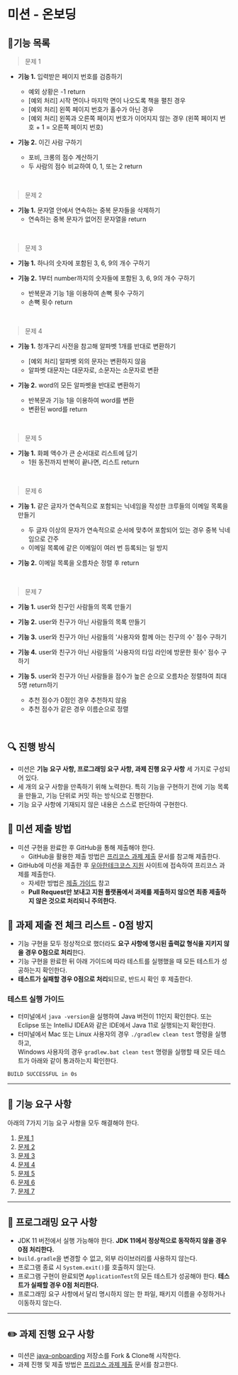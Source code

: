 # 미션 - 온보딩

## 📑기능 목록

> 문제 1
+ **기능 1.** 입력받은 페이지 번호를 검증하기
    - 예외 상황은 -1 return
    - [예외 처리] 시작 면이나 마지막 면이 나오도록 책을 펼친 경우
    - [예외 처리] 왼쪽 페이지 번호가 홀수가 아닌 경우
    - [예외 처리] 왼쪽과 오른쪽 페이지 번호가 이어지지 않는 경우 (왼쪽 페이지 번호 + 1 = 오른쪽 페이지 번호)
  

+ **기능 2.** 이긴 사람 구하기
    - 포비, 크롱의 점수 계산하기
    - 두 사람의 점수 비교하여 0, 1, 또는 2  return  

<br>

> 문제 2
+ **기능 1.** 문자열 안에서 연속하는 중복 문자들을 삭제하기
    - 연속하는 중복 문자가 없어진 문자열을 return

<br>

> 문제 3
+ **기능 1.** 하나의 숫자에 포함된 3, 6, 9의 개수 구하기  
  

+ **기능 2.** 1부터 number까지의 숫자들에 포함된 3, 6, 9의 개수 구하기
    - 반복문과 기능 1을 이용하여 손뼉 횟수 구하기
    - 손뼉 횟수 return

<br>


> 문제 4
+ **기능 1.** 청개구리 사전을 참고해 알파벳 1개를 반대로 변환하기
    - [예외 처리] 알파벳 외의 문자는 변환하지 않음
    - 알파벳 대문자는 대문자로, 소문자는 소문자로 변환

    
+ **기능 2.** word의 모든 알파벳을 반대로 변환하기
  - 반복문과 기능 1을 이용하여 word를 변환
  - 변환된 word를 return


<br>


> 문제 5
+ **기능 1.** 화폐 액수가 큰 순서대로 리스트에 담기
    - 1원 동전까지 반복이 끝나면, 리스트 return


<br>


> 문제 6
+ **기능 1.** 같은 글자가 연속적으로 포함되는 닉네임을 작성한 크루들의 이메일 목록을 만들기
    - 두 글자 이상의 문자가 연속적으로 순서에 맞추어 포함되어 있는 경우 중복 닉네임으로 간주
    - 이메일 목록에 같은 이메일이 여러 번 등록되는 일 방지


+ **기능 2.** 이메일 목록을 오름차순 정렬 후 return


<br>


> 문제 7
+ **기능 1.** user와 친구인 사람들의 목록 만들기


+ **기능 2.** user와 친구가 아닌 사람들의 목록 만들기


+ **기능 3.** user와 친구가 아닌 사람들의 '사용자와 함께 아는 친구의 수' 점수 구하기


+ **기능 4.** user와 친구가 아닌 사람들의 '사용자의 타임 라인에 방문한 횟수' 점수 구하기


+ **기능 5.** user와 친구가 아닌 사람들을 점수가 높은 순으로 오름차순 정렬하여 최대 5명 return하기
  - 추천 점수가 0점인 경우 추천하지 않음
  - 추천 점수가 같은 경우 이름순으로 정렬  


<br>

## 🔍 진행 방식

- 미션은 **기능 요구 사항, 프로그래밍 요구 사항, 과제 진행 요구 사항** 세 가지로 구성되어 있다.
- 세 개의 요구 사항을 만족하기 위해 노력한다. 특히 기능을 구현하기 전에 기능 목록을 만들고, 기능 단위로 커밋 하는 방식으로 진행한다.
- 기능 요구 사항에 기재되지 않은 내용은 스스로 판단하여 구현한다.

## 📮 미션 제출 방법

- 미션 구현을 완료한 후 GitHub을 통해 제출해야 한다.
    - GitHub을 활용한 제출 방법은 [프리코스 과제 제출](https://github.com/woowacourse/woowacourse-docs/tree/master/precourse) 문서를 참고해
      제출한다.
- GitHub에 미션을 제출한 후 [우아한테크코스 지원](https://apply.techcourse.co.kr) 사이트에 접속하여 프리코스 과제를 제출한다.
    - 자세한 방법은 [제출 가이드](https://github.com/woowacourse/woowacourse-docs/tree/master/precourse#제출-가이드) 참고
    - **Pull Request만 보내고 지원 플랫폼에서 과제를 제출하지 않으면 최종 제출하지 않은 것으로 처리되니 주의한다.**

## 🚨 과제 제출 전 체크 리스트 - 0점 방지

- 기능 구현을 모두 정상적으로 했더라도 **요구 사항에 명시된 출력값 형식을 지키지 않을 경우 0점으로 처리**한다.
- 기능 구현을 완료한 뒤 아래 가이드에 따라 테스트를 실행했을 때 모든 테스트가 성공하는지 확인한다.
- **테스트가 실패할 경우 0점으로 처리**되므로, 반드시 확인 후 제출한다.

### 테스트 실행 가이드

- 터미널에서 `java -version`을 실행하여 Java 버전이 11인지 확인한다. 또는 Eclipse 또는 IntelliJ IDEA와 같은 IDE에서 Java 11로 실행되는지 확인한다.
- 터미널에서 Mac 또는 Linux 사용자의 경우 `./gradlew clean test` 명령을 실행하고,   
  Windows 사용자의 경우  `gradlew.bat clean test` 명령을 실행할 때 모든 테스트가 아래와 같이 통과하는지 확인한다.

```
BUILD SUCCESSFUL in 0s
```

---

## 🚀 기능 요구 사항
아래의 7가지 기능 요구 사항을 모두 해결해야 한다.

1. [문제 1](./docs/PROBLEM1.md)
2. [문제 2](./docs/PROBLEM2.md)
3. [문제 3](./docs/PROBLEM3.md)
4. [문제 4](./docs/PROBLEM4.md)
5. [문제 5](./docs/PROBLEM5.md)
6. [문제 6](./docs/PROBLEM6.md)
7. [문제 7](./docs/PROBLEM7.md)

---

## 🎯 프로그래밍 요구 사항

- JDK 11 버전에서 실행 가능해야 한다. **JDK 11에서 정상적으로 동작하지 않을 경우 0점 처리한다.**
- `build.gradle`을 변경할 수 없고, 외부 라이브러리를 사용하지 않는다.
- 프로그램 종료 시 `System.exit()`를 호출하지 않는다.
- 프로그램 구현이 완료되면 `ApplicationTest`의 모든 테스트가 성공해야 한다. **테스트가 실패할 경우 0점 처리한다.**
- 프로그래밍 요구 사항에서 달리 명시하지 않는 한 파일, 패키지 이름을 수정하거나 이동하지 않는다.

---

## ✏️ 과제 진행 요구 사항

- 미션은 [java-onboarding](https://github.com/woowacourse-precourse/java-onboarding) 저장소를 Fork & Clone해 시작한다.
- 과제 진행 및 제출 방법은 [프리코스 과제 제출](https://github.com/woowacourse/woowacourse-docs/tree/master/precourse) 문서를 참고한다.
